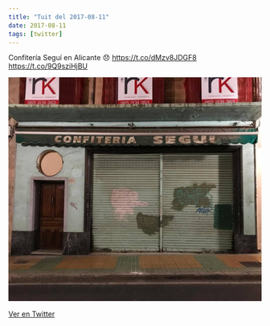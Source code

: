 ```yaml
---
title: "Tuit del 2017-08-11"
date: 2017-08-11
tags: [twitter]
---
```


Confitería Seguí en Alicante 😞 https://t.co/dMzv8JDGF8 https://t.co/9Q9sziHjBU

![Imagen](/assets/images/895984805929664512-DG8tbnuU0AA6L61.jpg)

[Ver en Twitter](https://twitter.com/i/web/status/895984805929664512)
